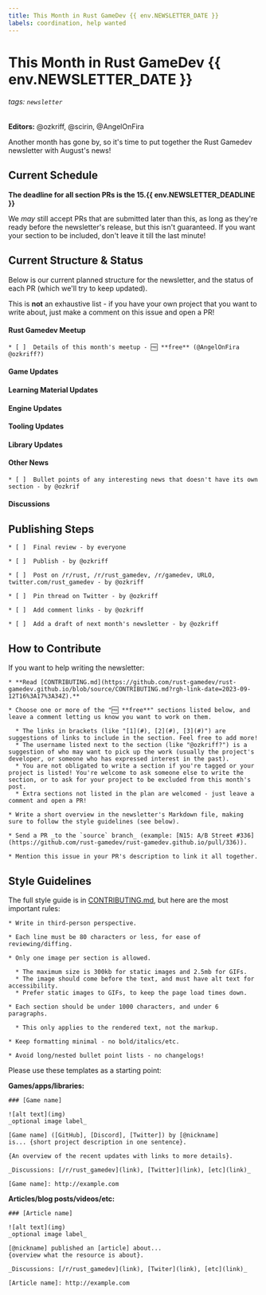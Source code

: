 ```yaml
---
title: This Month in Rust GameDev {{ env.NEWSLETTER_DATE }}
labels: coordination, help wanted
---
```


# This Month in Rust GameDev {{ env.NEWSLETTER_DATE }}

###### tags: `newsletter`

**Editors:** @ozkriff, @scirin, @AngelOnFira

Another month has gone by, so it's time to put together the Rust Gamedev newsletter with August's news!

## Current Schedule

**The deadline for all section PRs is the 15.{{ env.NEWSLETTER_DEADLINE }}**

We _may_ still accept PRs that are submitted later than this, as long as they're ready before the newsletter's release, but this isn't guaranteed. If you want your section to be included, don't leave it till the last minute!

## Current Structure & Status

Below is our current planned structure for the newsletter, and the status of each PR (which we'll try to keep updated).

This is **not** an exhaustive list - if you have your own project that you want to write about, just make a comment on this issue and open a PR!

#### Rust Gamedev Meetup

    * [ ]  Details of this month's meetup - 🆓 **free** (@AngelOnFira @ozkriff?)

#### Game Updates

#### Learning Material Updates

#### Engine Updates

#### Tooling Updates

#### Library Updates

#### Other News

    * [ ]  Bullet points of any interesting news that doesn't have its own section - by @ozkrif

#### Discussions

## Publishing Steps

    * [ ]  Final review - by everyone

    * [ ]  Publish - by @ozkriff

    * [ ]  Post on /r/rust, /r/rust_gamedev, /r/gamedev, URLO, twitter.com/rust_gamedev - by @ozkriff

    * [ ]  Pin thread on Twitter - by @ozkriff

    * [ ]  Add comment links - by @ozkriff

    * [ ]  Add a draft of next month's newsletter - by @ozkriff

## How to Contribute

If you want to help writing the newsletter:

    * **Read [CONTRIBUTING.md](https://github.com/rust-gamedev/rust-gamedev.github.io/blob/source/CONTRIBUTING.md?rgh-link-date=2023-09-12T16%3A17%3A34Z).**

    * Choose one or more of the "🆓 **free**" sections listed below, and leave a comment letting us know you want to work on them.
      
      * The links in brackets (like "[1](#), [2](#), [3](#)") are suggestions of links to include in the section. Feel free to add more!
      * The username listed next to the section (like "@ozkriff?") is a suggestion of who may want to pick up the work (usually the project's developer, or someone who has expressed interest in the past).
      * You are not obligated to write a section if you're tagged or your project is listed! You're welcome to ask someone else to write the section, or to ask for your project to be excluded from this month's post.
      * Extra sections not listed in the plan are welcomed - just leave a comment and open a PR!

    * Write a short overview in the newsletter's Markdown file, making sure to follow the style guidelines (see below).

    * Send a PR _to the `source` branch_ (example: [N15: A/B Street #336](https://github.com/rust-gamedev/rust-gamedev.github.io/pull/336)).

    * Mention this issue in your PR's description to link it all together.

## Style Guidelines

The full style guide is in [CONTRIBUTING.md](https://github.com/rust-gamedev/rust-gamedev.github.io/blob/source/CONTRIBUTING.md?rgh-link-date=2023-09-12T16%3A17%3A34Z), but here are the most important rules:

    * Write in third-person perspective.

    * Each line must be 80 characters or less, for ease of reviewing/diffing.

    * Only one image per section is allowed.
      
      * The maximum size is 300kb for static images and 2.5mb for GIFs.
      * The image should come before the text, and must have alt text for accessibility.
      * Prefer static images to GIFs, to keep the page load times down.

    * Each section should be under 1000 characters, and under 6 paragraphs.
      
      * This only applies to the rendered text, not the markup.

    * Keep formatting minimal - no bold/italics/etc.

    * Avoid long/nested bullet point lists - no changelogs!

Please use these templates as a starting point:

**Games/apps/libraries:**

```
### [Game name]

![alt text](img)
_optional image label_

[Game name] ([GitHub], [Discord], [Twitter]) by [@nickname]
is... {short project description in one sentence}.

{An overview of the recent updates with links to more details}.

_Discussions: [/r/rust_gamedev](link), [Twitter](link), [etc](link)_

[Game name]: http://example.com
```

**Articles/blog posts/videos/etc:**

```
### [Article name]

![alt text](img)
_optional image label_

[@nickname] published an [article] about...
{overview what the resource is about}.

_Discussions: [/r/rust_gamedev](link), [Twiter](link), [etc](link)_

[Article name]: http://example.com
```
